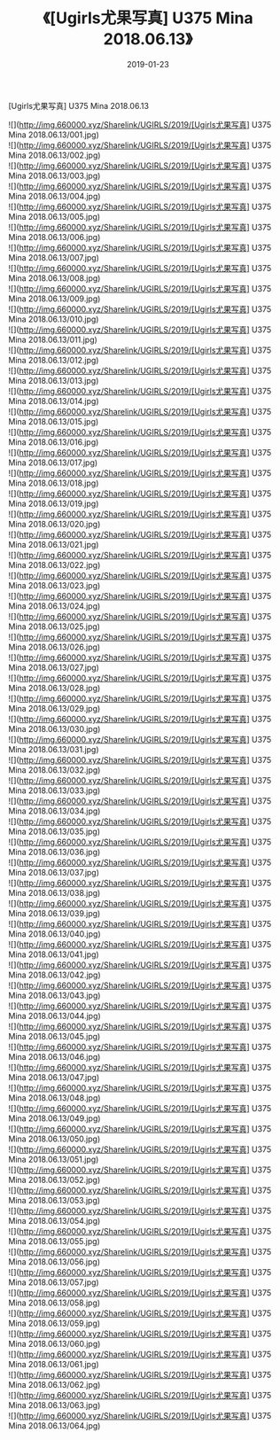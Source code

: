 ﻿---
layout: post
title:  《[Ugirls尤果写真] U375 Mina 2018.06.13》
date:   2019-01-23
img: http://img.660000.xyz/Sharelink/UGIRLS/2019/[Ugirls尤果写真] U375 Mina 2018.06.13/000.jpg
categories: [美女, 清纯, 唯美]
---

[Ugirls尤果写真] U375 Mina 2018.06.13

 ![](http://img.660000.xyz/Sharelink/UGIRLS/2019/[Ugirls尤果写真] U375 Mina 2018.06.13/001.jpg) <br>![](http://img.660000.xyz/Sharelink/UGIRLS/2019/[Ugirls尤果写真] U375 Mina 2018.06.13/002.jpg) <br>![](http://img.660000.xyz/Sharelink/UGIRLS/2019/[Ugirls尤果写真] U375 Mina 2018.06.13/003.jpg) <br>![](http://img.660000.xyz/Sharelink/UGIRLS/2019/[Ugirls尤果写真] U375 Mina 2018.06.13/004.jpg) <br>![](http://img.660000.xyz/Sharelink/UGIRLS/2019/[Ugirls尤果写真] U375 Mina 2018.06.13/005.jpg) <br>![](http://img.660000.xyz/Sharelink/UGIRLS/2019/[Ugirls尤果写真] U375 Mina 2018.06.13/006.jpg) <br>![](http://img.660000.xyz/Sharelink/UGIRLS/2019/[Ugirls尤果写真] U375 Mina 2018.06.13/007.jpg) <br>![](http://img.660000.xyz/Sharelink/UGIRLS/2019/[Ugirls尤果写真] U375 Mina 2018.06.13/008.jpg) <br>![](http://img.660000.xyz/Sharelink/UGIRLS/2019/[Ugirls尤果写真] U375 Mina 2018.06.13/009.jpg) <br>![](http://img.660000.xyz/Sharelink/UGIRLS/2019/[Ugirls尤果写真] U375 Mina 2018.06.13/010.jpg) <br>![](http://img.660000.xyz/Sharelink/UGIRLS/2019/[Ugirls尤果写真] U375 Mina 2018.06.13/011.jpg) <br>![](http://img.660000.xyz/Sharelink/UGIRLS/2019/[Ugirls尤果写真] U375 Mina 2018.06.13/012.jpg) <br>![](http://img.660000.xyz/Sharelink/UGIRLS/2019/[Ugirls尤果写真] U375 Mina 2018.06.13/013.jpg) <br>![](http://img.660000.xyz/Sharelink/UGIRLS/2019/[Ugirls尤果写真] U375 Mina 2018.06.13/014.jpg) <br>![](http://img.660000.xyz/Sharelink/UGIRLS/2019/[Ugirls尤果写真] U375 Mina 2018.06.13/015.jpg) <br>![](http://img.660000.xyz/Sharelink/UGIRLS/2019/[Ugirls尤果写真] U375 Mina 2018.06.13/016.jpg) <br>![](http://img.660000.xyz/Sharelink/UGIRLS/2019/[Ugirls尤果写真] U375 Mina 2018.06.13/017.jpg) <br>![](http://img.660000.xyz/Sharelink/UGIRLS/2019/[Ugirls尤果写真] U375 Mina 2018.06.13/018.jpg) <br>![](http://img.660000.xyz/Sharelink/UGIRLS/2019/[Ugirls尤果写真] U375 Mina 2018.06.13/019.jpg) <br>![](http://img.660000.xyz/Sharelink/UGIRLS/2019/[Ugirls尤果写真] U375 Mina 2018.06.13/020.jpg) <br>![](http://img.660000.xyz/Sharelink/UGIRLS/2019/[Ugirls尤果写真] U375 Mina 2018.06.13/021.jpg) <br>![](http://img.660000.xyz/Sharelink/UGIRLS/2019/[Ugirls尤果写真] U375 Mina 2018.06.13/022.jpg) <br>![](http://img.660000.xyz/Sharelink/UGIRLS/2019/[Ugirls尤果写真] U375 Mina 2018.06.13/023.jpg) <br>![](http://img.660000.xyz/Sharelink/UGIRLS/2019/[Ugirls尤果写真] U375 Mina 2018.06.13/024.jpg) <br>![](http://img.660000.xyz/Sharelink/UGIRLS/2019/[Ugirls尤果写真] U375 Mina 2018.06.13/025.jpg) <br>![](http://img.660000.xyz/Sharelink/UGIRLS/2019/[Ugirls尤果写真] U375 Mina 2018.06.13/026.jpg) <br>![](http://img.660000.xyz/Sharelink/UGIRLS/2019/[Ugirls尤果写真] U375 Mina 2018.06.13/027.jpg) <br>![](http://img.660000.xyz/Sharelink/UGIRLS/2019/[Ugirls尤果写真] U375 Mina 2018.06.13/028.jpg) <br>![](http://img.660000.xyz/Sharelink/UGIRLS/2019/[Ugirls尤果写真] U375 Mina 2018.06.13/029.jpg) <br>![](http://img.660000.xyz/Sharelink/UGIRLS/2019/[Ugirls尤果写真] U375 Mina 2018.06.13/030.jpg) <br>![](http://img.660000.xyz/Sharelink/UGIRLS/2019/[Ugirls尤果写真] U375 Mina 2018.06.13/031.jpg) <br>![](http://img.660000.xyz/Sharelink/UGIRLS/2019/[Ugirls尤果写真] U375 Mina 2018.06.13/032.jpg) <br>![](http://img.660000.xyz/Sharelink/UGIRLS/2019/[Ugirls尤果写真] U375 Mina 2018.06.13/033.jpg) <br>![](http://img.660000.xyz/Sharelink/UGIRLS/2019/[Ugirls尤果写真] U375 Mina 2018.06.13/034.jpg) <br>![](http://img.660000.xyz/Sharelink/UGIRLS/2019/[Ugirls尤果写真] U375 Mina 2018.06.13/035.jpg) <br>![](http://img.660000.xyz/Sharelink/UGIRLS/2019/[Ugirls尤果写真] U375 Mina 2018.06.13/036.jpg) <br>![](http://img.660000.xyz/Sharelink/UGIRLS/2019/[Ugirls尤果写真] U375 Mina 2018.06.13/037.jpg) <br>![](http://img.660000.xyz/Sharelink/UGIRLS/2019/[Ugirls尤果写真] U375 Mina 2018.06.13/038.jpg) <br>![](http://img.660000.xyz/Sharelink/UGIRLS/2019/[Ugirls尤果写真] U375 Mina 2018.06.13/039.jpg) <br>![](http://img.660000.xyz/Sharelink/UGIRLS/2019/[Ugirls尤果写真] U375 Mina 2018.06.13/040.jpg) <br>![](http://img.660000.xyz/Sharelink/UGIRLS/2019/[Ugirls尤果写真] U375 Mina 2018.06.13/041.jpg) <br>![](http://img.660000.xyz/Sharelink/UGIRLS/2019/[Ugirls尤果写真] U375 Mina 2018.06.13/042.jpg) <br>![](http://img.660000.xyz/Sharelink/UGIRLS/2019/[Ugirls尤果写真] U375 Mina 2018.06.13/043.jpg) <br>![](http://img.660000.xyz/Sharelink/UGIRLS/2019/[Ugirls尤果写真] U375 Mina 2018.06.13/044.jpg) <br>![](http://img.660000.xyz/Sharelink/UGIRLS/2019/[Ugirls尤果写真] U375 Mina 2018.06.13/045.jpg) <br>![](http://img.660000.xyz/Sharelink/UGIRLS/2019/[Ugirls尤果写真] U375 Mina 2018.06.13/046.jpg) <br>![](http://img.660000.xyz/Sharelink/UGIRLS/2019/[Ugirls尤果写真] U375 Mina 2018.06.13/047.jpg) <br>![](http://img.660000.xyz/Sharelink/UGIRLS/2019/[Ugirls尤果写真] U375 Mina 2018.06.13/048.jpg) <br>![](http://img.660000.xyz/Sharelink/UGIRLS/2019/[Ugirls尤果写真] U375 Mina 2018.06.13/049.jpg) <br>![](http://img.660000.xyz/Sharelink/UGIRLS/2019/[Ugirls尤果写真] U375 Mina 2018.06.13/050.jpg) <br>![](http://img.660000.xyz/Sharelink/UGIRLS/2019/[Ugirls尤果写真] U375 Mina 2018.06.13/051.jpg) <br>![](http://img.660000.xyz/Sharelink/UGIRLS/2019/[Ugirls尤果写真] U375 Mina 2018.06.13/052.jpg) <br>![](http://img.660000.xyz/Sharelink/UGIRLS/2019/[Ugirls尤果写真] U375 Mina 2018.06.13/053.jpg) <br>![](http://img.660000.xyz/Sharelink/UGIRLS/2019/[Ugirls尤果写真] U375 Mina 2018.06.13/054.jpg) <br>![](http://img.660000.xyz/Sharelink/UGIRLS/2019/[Ugirls尤果写真] U375 Mina 2018.06.13/055.jpg) <br>![](http://img.660000.xyz/Sharelink/UGIRLS/2019/[Ugirls尤果写真] U375 Mina 2018.06.13/056.jpg) <br>![](http://img.660000.xyz/Sharelink/UGIRLS/2019/[Ugirls尤果写真] U375 Mina 2018.06.13/057.jpg) <br>![](http://img.660000.xyz/Sharelink/UGIRLS/2019/[Ugirls尤果写真] U375 Mina 2018.06.13/058.jpg) <br>![](http://img.660000.xyz/Sharelink/UGIRLS/2019/[Ugirls尤果写真] U375 Mina 2018.06.13/059.jpg) <br>![](http://img.660000.xyz/Sharelink/UGIRLS/2019/[Ugirls尤果写真] U375 Mina 2018.06.13/060.jpg) <br>![](http://img.660000.xyz/Sharelink/UGIRLS/2019/[Ugirls尤果写真] U375 Mina 2018.06.13/061.jpg) <br>![](http://img.660000.xyz/Sharelink/UGIRLS/2019/[Ugirls尤果写真] U375 Mina 2018.06.13/062.jpg) <br>![](http://img.660000.xyz/Sharelink/UGIRLS/2019/[Ugirls尤果写真] U375 Mina 2018.06.13/063.jpg) <br>![](http://img.660000.xyz/Sharelink/UGIRLS/2019/[Ugirls尤果写真] U375 Mina 2018.06.13/064.jpg) <br>